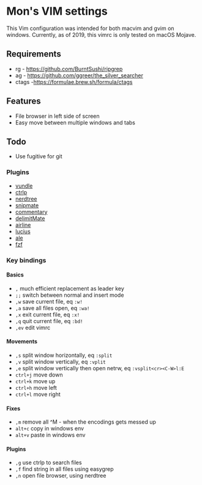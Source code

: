# Mon's VIM settings

This Vim configuration was intended for both macvim and gvim on windows.
Currently, as of 2019, this vimrc is only tested on macOS Mojave.

## Requirements

- rg - https://github.com/BurntSushi/ripgrep
- ag - https://github.com/ggreer/the_silver_searcher
- ctags -https://formulae.brew.sh/formula/ctags

## Features

- File browser in left side of screen
- Easy move between multiple windows and tabs

## Todo

- Use fugitive for git

### Plugins

- [vundle](http://github.com/gmarik/Vundle.vim)
- [ctrlp](http://github.com/kien/ctrlp.vim)
- [nerdtree](http://github.com/scrooloose/nerdtree)
- [snipmate](http://github.com/garbas/vim-snipmate)
- [commentary](http://github.com/tpope/vim-commentary)
- [delimitMate](http://github.com/Raimondi/delimitMate)
- [airline](http://github.com/bling/vim-airline)
- [lucius](https://github.com/jonathanfilip/vim-lucius)
- [ale](https://github.com/w0rp/ale)
- [fzf](https://github.com/junegunn/fzf.vim)

### Key bindings

#### Basics

- `,` much efficient replacement as leader key
- `;;` switch between normal and insert mode
- `,w` save current file, eq `:w!`
- `,a` save all files open, eq `:wa!`
- `,x` exit current file, eq `:x!`
- `,q` quit current file, eq `:bd!`
- `,ev` edit vimrc

#### Movements

- `,s` split window horizontally, eq `:split`
- `,v` split window vertically, eq `:vplit`
- `,e` split window vertically then open netrw, eq `:vsplit<cr><C-W>l:E`
- `ctrl+j` move down
- `ctrl+k` move up
- `ctrl+h` move left
- `ctrl+l` move right

#### Fixes

- `,m` remove all ^M - when the encodings gets messed up
- `alt+c` copy in windows env
- `alt+v` paste in windows env

#### Plugins

- `,g` use ctrlp to search files
- `,f` find string in all files using easygrep
- `,n` open file browser, using nerdtree

